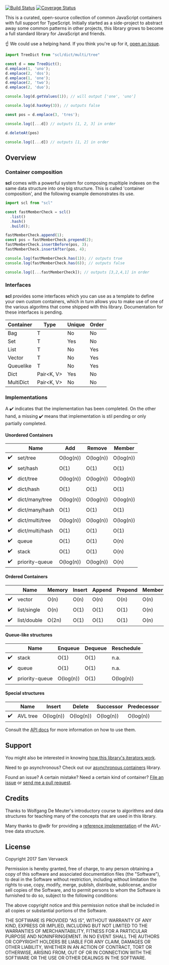 
[![Build Status](https://travis-ci.org/TypeForce/scl.js.svg?branch=master)](https://travis-ci.org/TypeForce/scl.js) [![Coverage Status](https://coveralls.io/repos/github/TypeForce/scl.js/badge.svg?branch=master)](https://coveralls.io/github/TypeForce/scl.js?branch=master)

This is a curated, open-source collection of common JavaScript containers with
full support for TypeScript. Initially started as a side-project to abstract
away some common patterns in other projects, this library grows to become 
a full standard library for JavaScript and friends.

:point_up: We could use a helping hand. If you think you're up for it,
[open an issue](https://github.com/samvv/typescript-containers/issues/new).

```ts
import TreeDict from "scl/dict/multi/tree"

const d = new TreeDict();
d.emplace(1, 'uno');
d.emplace(2, 'dos');
d.emplace(1, 'one');
d.emplace(2, 'two');
d.emplace(2, 'duo');

console.log(d.getValues(1)); // will output ['one', 'uno']

console.log(d.hasKey(3)); // outputs false

const pos = d.emplace(3, 'tres');

console.log([...d]) // outputs [1, 2, 3] in order

d.deleteAt(pos)

console.log([...d]) // outputs [1, 2] in order

```

## Overview

### Container composition

**scl** comes with a powerful system for composing mupltiple indexes on the same
data structure into one big structure. This is called 'container composition',
and the following example demonstrates its use.

```ts
import scl from "scl"

const fastMemberCheck = scl()
  .list()
  .hash()
  .build();

fastMemberCheck.append(1);
const pos = fastMemberCheck.prepend(2);
fastMemberCheck.insertBefore(pos, 3);
fastMemberCheck.insertAfter(pos, 4);

console.log(fastMemberCheck.has(1)); // outputs true
console.log(fastMemberCheck.has(6)); // outputs false

console.log([...fastMemberCheck]); // outputs [3,2,4,1] in order

```

### Interfaces

**scl** provides some interfaces which you can use as a template to define your
own custom containers, which in turn allows you to make use of one of the
various algoritms that come shipped with this library. Documentation for these
interfaces is pending.

| Container        | Type                  | Unique | Order     |
|------------------|-----------------------|--------|-----------|
| Bag              | T                     | No     | No        |
| Set              | T                     | Yes    | No        |
| List             | T                     | No     | Yes       |
| Vector           | T                     | No     | Yes       |
| Queuelike        | T                     | No     | Yes       |
| Dict             | Pair&lt;K, V&gt;      | Yes    | No        |
| MultiDict        | Pair&lt;K, V&gt;      | No     | No        |

### Implementations

A :heavy_check_mark: indicates that the implementation has been completed. On the other hand, a
missing :heavy_check_mark: means that implementation is stil pending or only
partially completed.

#### Unordered Containers

|                    | Name               | Add       | Remove    | Member    |
|--------------------|--------------------|-----------|-----------|-----------|
| :heavy_check_mark: | set/tree           | O(log(n)) | O(log(n)) | O(log(n)) |
| :heavy_check_mark: | set/hash           | O(1)      | O(1)      | O(1)      |
| :heavy_check_mark: | dict/tree          | O(log(n)) | O(log(n)) | O(log(n)) |
| :heavy_check_mark: | dict/hash          | O(1)      | O(1)      | O(1)      |
| :heavy_check_mark: | dict/many/tree     | O(log(n)) | O(log(n)) | O(log(n)) |
| :heavy_check_mark: | dict/many/hash     | O(1)      | O(1)      | O(1)      |
| :heavy_check_mark: | dict/multi/tree    | O(log(n)) | O(log(n)) | O(log(n)) |
| :heavy_check_mark: | dict/multi/hash    | O(1)      | O(1)      | O(1)      |
| :heavy_check_mark: | queue              | O(1)      | O(1)      | O(n)      |
| :heavy_check_mark: | stack              | O(1)      | O(1)      | O(n)      |
| :heavy_check_mark: | priority-queue     | O(log(n)) | O(log(n)) | O(n)      |

#### Ordered Containers

|                    | Name               | Memory  | Insert  | Append  | Prepend | Member | At   | Next | Prev |
|--------------------|--------------------|---------|---------|---------|---------|--------|------|------|------|
| :heavy_check_mark: | vector             | O(n)    | O(n)    | O(n)    | O(n)    | O(n)   | O(1) | O(1) | O(1) |
| :heavy_check_mark: | list/single        | O(n)    | O(1)    | O(1)    | O(1)    | O(n)   | O(n) | O(1) | O(1) |
| :heavy_check_mark: | list/double        | O(2n)   | O(1)    | O(1)    | O(1)    | O(n)   | O(n) | O(1) | O(1) |

#### Queue-like structures

|                    | Name           | Enqueue   | Dequeue    | Reschedule   |
|--------------------|----------------|-----------|------------|--------------|
| :heavy_check_mark: | stack          | O(1)      | O(1)       | n.a.         |
| :heavy_check_mark: | queue          | O(1)      | O(1)       | n.a.         |
| :heavy_check_mark: | priority-queue | O(log(n)) | O(1)       | O(log(n))    |

#### Special structures

|                    | Name     | Insert    | Delete    | Successor | Predecessor |
|--------------------|----------|-----------|-----------|-----------|-------------|
| :heavy_check_mark: | AVL tree | O(log(n)) | O(log(n)) | O(log(n)) | O(log(n))   | 

Consult the [API docs](http://samvv.github.io/project/sync-containers) for more information on how to use them.

## Support

You might also be interested in knowing [how this library's iterators
work](http://github.com/samvv/typescript-containers/wiki/Iterators).

Need to go asynchronous? Check out our [asynchronous
containers](https://github.com/samvv/typescript-async-containers) library.

Found an issue? A certain mistake? Need a certain kind of container? [File an
issue](https://github.com/samvv/typescript-containers/issues) or [send me a
pull request](https://github.com/samvv/typescript-containers/pulls).

## Credits

Thanks to Wolfgang De Meuter's introductory course to algorithms and data
structures for teaching many of the concepts that are used in this library.

Many thanks to @w8r for providing a [reference implementation](https://github.com/w8r/avl) of the AVL-tree data structure.

## License

Copyright 2017 Sam Vervaeck

Permission is hereby granted, free of charge, to any person obtaining a copy of
this software and associated documentation files (the "Software"), to deal in
the Software without restriction, including without limitation the rights to
use, copy, modify, merge, publish, distribute, sublicense, and/or sell copies
of the Software, and to permit persons to whom the Software is furnished to do
so, subject to the following conditions:

The above copyright notice and this permission notice shall be included in all
copies or substantial portions of the Software.

THE SOFTWARE IS PROVIDED "AS IS", WITHOUT WARRANTY OF ANY KIND, EXPRESS OR
IMPLIED, INCLUDING BUT NOT LIMITED TO THE WARRANTIES OF MERCHANTABILITY,
FITNESS FOR A PARTICULAR PURPOSE AND NONINFRINGEMENT. IN NO EVENT SHALL THE
AUTHORS OR COPYRIGHT HOLDERS BE LIABLE FOR ANY CLAIM, DAMAGES OR OTHER
LIABILITY, WHETHER IN AN ACTION OF CONTRACT, TORT OR OTHERWISE, ARISING FROM,
OUT OF OR IN CONNECTION WITH THE SOFTWARE OR THE USE OR OTHER DEALINGS IN THE
SOFTWARE.

